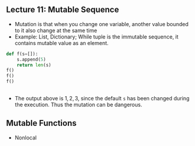 ## Lecture 11: Mutable Sequence

* Mutation is that when you change one variable, another value bounded to it also change at the same time
* Example: List, Dictionary; While tuple is the immutable sequence, it contains mutable value as an element.

```python
def f(s=[]):
    s.append(5)
    return len(s)
f()
f()
f()
	
```

* The output above is $1,2,3$, since the default ```s``` has been changed during the execution. Thus the mutation can be dangerous.

## Mutable Functions

* Nonlocal

